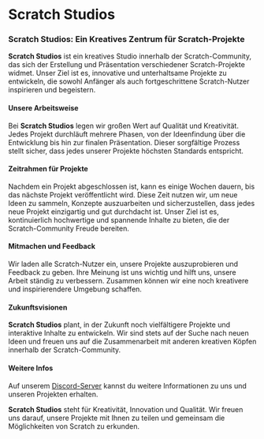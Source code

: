 # Scratch Studios

### Scratch Studios: Ein Kreatives Zentrum für Scratch-Projekte

**Scratch Studios** ist ein kreatives Studio innerhalb der Scratch-Community, das sich der Erstellung und Präsentation verschiedener Scratch-Projekte widmet.
Unser Ziel ist es, innovative und unterhaltsame Projekte zu entwickeln, die sowohl Anfänger als auch fortgeschrittene Scratch-Nutzer inspirieren und begeistern.

#### Unsere Arbeitsweise
Bei **Scratch Studios** legen wir großen Wert auf Qualität und Kreativität.
Jedes Projekt durchläuft mehrere Phasen, von der Ideenfindung über die Entwicklung bis hin zur finalen Präsentation.
Dieser sorgfältige Prozess stellt sicher, dass jedes unserer Projekte höchsten Standards entspricht.

#### Zeitrahmen für Projekte
Nachdem ein Projekt abgeschlossen ist, kann es einige Wochen dauern, bis das nächste Projekt veröffentlicht wird.
Diese Zeit nutzen wir, um neue Ideen zu sammeln, Konzepte auszuarbeiten und sicherzustellen, dass jedes neue Projekt einzigartig und gut durchdacht ist.
Unser Ziel ist es, kontinuierlich hochwertige und spannende Inhalte zu bieten, die der Scratch-Community Freude bereiten.

#### Mitmachen und Feedback
Wir laden alle Scratch-Nutzer ein, unsere Projekte auszuprobieren und Feedback zu geben.
Ihre Meinung ist uns wichtig und hilft uns, unsere Arbeit ständig zu verbessern.
Zusammen können wir eine noch kreativere und inspirierendere Umgebung schaffen.

#### Zukunftsvisionen
**Scratch Studios** plant, in der Zukunft noch vielfältigere Projekte und interaktive Inhalte zu entwickeln.
Wir sind stets auf der Suche nach neuen Ideen und freuen uns auf die Zusammenarbeit mit anderen kreativen Köpfen innerhalb der Scratch-Community.

#### Weitere Infos
Auf unserem [Discord-Server](https://discord.gg/h7asFZuB4V) kannst du weitere Informationen zu uns und unseren Projekten erhalten.

**Scratch Studios** steht für Kreativität, Innovation und Qualität. Wir freuen uns darauf, unsere Projekte mit Ihnen zu teilen und gemeinsam die Möglichkeiten von Scratch zu erkunden.
